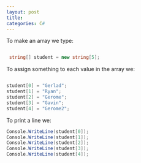 ```yaml
--- 
layout: post
title: 
categories: C#
---
```

 
 To make an array we type:
 
 ```csharp
 
  string[] student = new string[5];
 
 ```
 To assign something to each value in the array we:
 
 ```csharp
 
 student[0] = "Gerlad";
 student[1] = "Ryan";
 student[2] = "Gerome";
 student[3] = "Gavin";
 student[4] = "Gerome2";

 ```
 
 To print a line we:
 
 ```csharp
 Console.WriteLine(student[0]);
 Console.WriteLine(student[1]);
 Console.WriteLine(student[2]);
 Console.WriteLine(student[3]);
 Console.WriteLine(student[4]);
 
 ```
